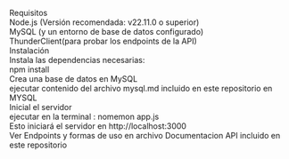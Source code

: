 Requisitos
<br/>
Node.js (Versión recomendada: v22.11.0 o superior)
<br/>
MySQL (y un entorno de base de datos configurado)
<br/>
ThunderClient(para probar los endpoints de la API)
<br/>
Instalación
<br/>
Instala las dependencias necesarias:
<br/>
npm install
<br/>
Crea una base de datos en MySQL
<br/>
ejecutar contenido del archivo mysql.md incluido en este repositorio en MYSQL
<br/>
Inicial el servidor
<br/>
ejecutar en la terminal : nomemon app.js
<br/>
Esto iniciará el servidor en http://localhost:3000
<br/>
Ver Endpoints y formas de uso en archivo Documentacion API incluido en este repositorio
